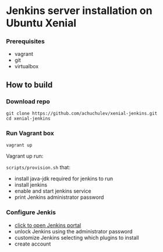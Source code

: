 # Jenkins server installation on Ubuntu Xenial

### Prerequisites

- vagrant
- git
- virtualbox

## How to build

### Download repo

```
git clone https://github.com/achuchulev/xenial-jenkins.git
cd xenial-jenkins
```

### Run Vagrant box

```
vagrant up
```

Vagrant up run:

`scripts/provision.sh` that:

- install java-jdk required for jenkins to run
- install jenkins
- enable and start jenkins service
- print Jenkins administrator password

### Configure Jenkis

- [click to open Jenkins portal](http://127.0.0.1:8080/)
- unlock Jenkins using the administrator password
- customize Jenkins selecting which plugins to install
- create account
